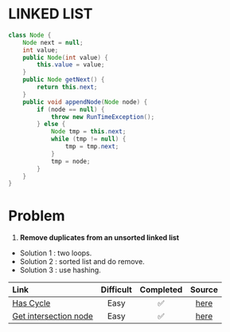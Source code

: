 # LINKED LIST
```java
class Node {
	Node next = null;
	int value;
	public Node(int value) {
		this.value = value;
	}
	public Node getNext() {
		return this.next;
	}
	public void appendNode(Node node) {
		if (node == null) {
			throw new RunTimeException();
		} else {
			Node tmp = this.next;
			while (tmp != null) {
				tmp = tmp.next;
			}
			tmp = node;
		}
	}
}
```
# Problem
1. **Remove duplicates from an unsorted linked list**
- Solution 1 : two loops.
- Solution 2 : sorted list and do remove.
- Solution 3 : use hashing.

|Link|Difficult| Completed| Source|
|:---|:---:|:---:|:---:|
|[Has Cycle](https://leetcode.com/problems/linked-list-cycle/)|Easy|:white_check_mark:|[here](https://github.com/tdnhduc/afflatus/blob/master/Book/CrackingTheIntervew/source_leetcode/2Pointers_hasCycleLinkedList_easy.py)|
|[Get intersection node](https://leetcode.com/problems/intersection-of-two-linked-lists/)|Easy|:white_check_mark:|[here](https://github.com/tdnhduc/afflatus/blob/master/Book/CrackingTheIntervew/source_leetcode/2Pointers_getIntersectionNode_easy.py)|
<!--stackedit_data:
eyJoaXN0b3J5IjpbLTE3NzUwODc0MDMsLTE4NTI1NzMwNzNdfQ
==
-->